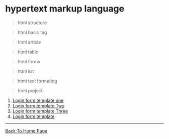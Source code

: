 # hypertext markup language 

>html structure

>html basic tag

>html article

>html table

>html forms

>html list

>html text formeting

>html project 
<ol>
  <li><a href="login.html">Login form template one</a></li>
  <li><a href="login1.html">Login form template Two</a></li>
  <li><a href="login2.html">Login form template Three</a></li>
  <li><a href="">Login form template</a></li>
</ol>
  

<hr>
<a href="https://punitkatiyar.github.io/">Back To Home Page</a>
